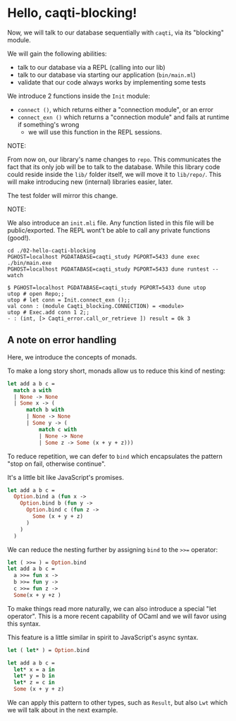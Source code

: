# Hello, caqti-blocking!

Now, we will talk to our database sequentially with `caqti`, via its "blocking" module.

We will gain the following abilities:

- talk to our database via a REPL (calling into our lib)
- talk to our database via starting our application (`bin/main.ml`)
- validate that our code always works by implementing some tests

We introduce 2 functions inside the `Init` module:

- `connect ()`, which returns either a "connection module", or an error
- `connect_exn ()` which returns a "connection module" and fails at runtime if something's wrong
    - we will use this function in the REPL sessions.

NOTE:

From now on, our library's name changes to `repo`. This communicates the fact that its only job will be to talk to the database.
While this library code could reside inside the `lib/` folder itself, we will move it to `lib/repo/`. This will make introducing new (internal) libraries easier, later.

The test folder will mirror this change.

NOTE:

We also introduce an `init.mli` file. Any function listed in this file will be public/exported. The REPL wont't be able to call any private functions (good!).

```
cd ./02-hello-caqti-blocking
PGHOST=localhost PGDATABASE=caqti_study PGPORT=5433 dune exec ./bin/main.exe
PGHOST=localhost PGDATABASE=caqti_study PGPORT=5433 dune runtest --watch
```

```
$ PGHOST=localhost PGDATABASE=caqti_study PGPORT=5433 dune utop
utop # open Repo;;
utop # let conn = Init.connect_exn ();;
val conn : (module Caqti_blocking.CONNECTION) = <module>
utop # Exec.add conn 1 2;;
- : (int, [> Caqti_error.call_or_retrieve ]) result = Ok 3
```

## A note on error handling

Here, we introduce the concepts of monads.

To make a long story short, monads allow us to reduce this kind of nesting:

```ocaml
let add a b c =
  match a with
  | None -> None
  | Some x -> (
      match b with
      | None -> None
      | Some y -> (
          match c with
          | None -> None
          | Some z -> Some (x + y + z)))
```

To reduce repetition, we can defer to `bind` which encapsulates the pattern "stop on fail, otherwise continue".

It's a little bit like JavaScript's promises.

```ocaml
let add a b c =
  Option.bind a (fun x ->
    Option.bind b (fun y ->
      Option.bind c (fun z ->
        Some (x + y + z)
      )
    )
  )
```

We can reduce the nesting further by assigning `bind` to the `>>=` operator:

```ocaml
let ( >>= ) = Option.bind
let add a b c =
  a >>= fun x ->
  b >>= fun y ->
  c >>= fun z ->
  Some(x + y +z )
```

To make things read more naturally, we can also introduce a special "let operator". This is a more recent capability of OCaml and we will favor using this syntax.

This feature is a little similar in spirit to JavaScript's async syntax.

```ocaml
let ( let* ) = Option.bind

let add a b c =
  let* x = a in
  let* y = b in
  let* z = c in
  Some (x + y + z)
```

We can apply this pattern to other types, such as `Result`, but also `Lwt` which we will talk about in the next example.
